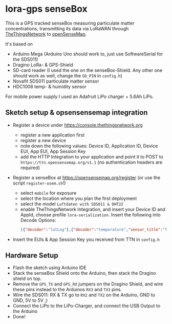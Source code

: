 # lora-gps senseBox

This is a GPS tracked senseBox measuring particulate matter concentrations,
transmitting its data via LoRaWAN through [TheThingsNetwork] to [openSenseMap].

[TheThingsNetwork]: thethingsnetwork.org
[openSenseMap]: opensensemap.org

It's based on
- Arduino Mega (Arduino Uno should work to, just use SoftwareSerial for the SDS011)
- Dragino LoRa- & GPS-Shield
- SD-card reader (I used the one on the senseBox-Shield. Any other one should work as well, change the `SD_PIN` in `config.h`)
- Novafit SDS011 particulate matter sensor
- HDC1008 temp- & humidity sensor

For mobile power supply I used an Adafruit LiPo charger + 5.6Ah LiPo.

## Sketch setup & opsensensemap integration

- Register a device under <https://console.thethingsnetwork.org>
  - register a new application first
  - register a new device
  - note down the following values: Device ID, Application ID, Device EUI, App EUI, App Session Key
  - add the HTTP Integration to your application and point it to POST to `https://ttn.opensensemap.org/v1.1`
    (no authentication headers are required)
- Register a senseBox at <https://opensensemap.org/register> (or use the script `register-osem.sh`!)
  - select `mobile` for exposure
  - select the location where you plan the first deployment
  - select the model `Luftdaten with SDS011 & DHT22`
  - enable TheThingsNetwork Integration, and insert your Device ID and AppId, choose profile `lora-serialization`.
    Insert the following into Decode Options:
    ```json
    [{"decoder":"latLng"},{"decoder":"temperature","sensor_title":"Temperatur"},{"decoder":"humidity","sensor_title":"rel. Luftfeuchte"},{"decoder":"temperature","sensor_title":"PM2.5"},{"decoder":"temperature","sensor_title":"PM10"}]
    ```

- Insert the EUIs & App Session Key you received from TTN in `config.h`

## Hardware Setup
- Flash the sketch using Arduino IDE
- Stack the senseBox Shield onto the Arduino, then stack the Dragino shield on top.
- Remove the `GPS_TX` and `GPS_RX` jumpers on the Dragino Shield, and wire these
  pins instead to the Arduinos `RX3` and `TX3` pins.
- Wire the SDS011: RX & TX go to `RX2` and `TX2` on the Arduino, GND to GND, 5V to 5V ;)
- Connect the LiPo to the LiPo-Charger, and connect the USB Output to the Arduino
- Done!
